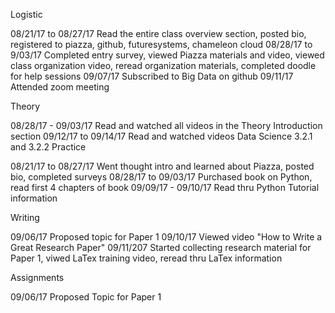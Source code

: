 
Logistic

08/21/17 to 08/27/17 Read the entire class overview section, posted bio, registered to piazza, github, futuresystems, chameleon cloud
08/28/17 to 9/03/17 Completed entry survey, viewed Piazza materials and video, viewed class organization video, reread organization materials, completed doodle for help sessions
09/07/17 Subscribed to Big Data on github
09/11/17 Attended zoom meeting

Theory

08/28/17 - 09/03/17 Read and watched all videos in the Theory Introduction section
09/12/17 to 09/14/17 Read and watched videos Data Science 3.2.1 and 3.2.2
Practice

08/21/17 to 08/27/17  Went thought intro and learned about Piazza, posted bio, completed surveys
08/28/17 to 09/03/17  Purchased book on Python, read first 4 chapters of book
09/09/17 - 09/10/17   Read thru Python Tutorial information

Writing

09/06/17 Proposed topic for Paper 1
09/10/17 Viewed video "How to Write a Great Research Paper"
09/11/207 Started collecting research material for Paper 1, viwed LaTex training video, reread thru LaTex information  

Assignments

09/06/17 Proposed Topic for Paper 1

